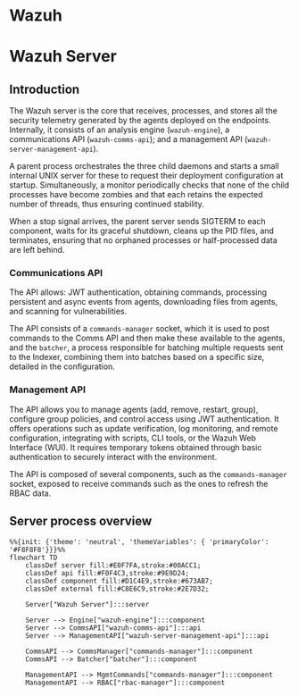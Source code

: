 # Wazuh

# Wazuh Server
## Introduction

The Wazuh server is the core that receives, processes, 
and stores all the security telemetry generated by the agents deployed on the endpoints. 
Internally, it consists of an analysis engine (`wazuh-engine`), a communications API (`wazuh-comms-api`); 
and a management API (`wazuh-server-management-api`).

A parent process orchestrates the three child daemons 
and starts a small internal UNIX server for these to request their deployment configuration at startup.
Simultaneously, a monitor periodically checks that none of the child processes have become zombies and that 
each retains the expected number of threads, thus ensuring continued stability. 

When a stop signal arrives, the parent server sends SIGTERM to each component, 
waits for its graceful shutdown, cleans up the PID files, and terminates, ensuring that no orphaned 
processes or half-processed data are left behind.

### Communications API

The API allows: JWT authentication, obtaining commands, processing persistent and async events from agents, 
downloading files from agents, and scanning for vulnerabilities.


The API consists of a `commands-manager` socket, which it is used to post commands to the Comms API and then make these available to the agents, 
and the `batcher`, a process responsible for batching multiple requests sent to the Indexer, combining them into batches based on a 
specific size, detailed in the configuration.

### Management API

The API allows you to manage agents (add, remove, restart, group), configure group policies, 
and control access using JWT authentication. It offers operations such as update verification, 
log monitoring, and remote configuration, integrating with scripts, CLI tools, or the Wazuh Web Interface (WUI). It 
requires temporary tokens obtained through basic authentication to securely interact with the environment.



The API is composed of several components, such as the `commands-manager` socket, exposed to receive commands such as 
the ones to refresh the RBAC data.

## Server process overview

```mermaid
%%{init: {'theme': 'neutral', 'themeVariables': { 'primaryColor': '#F8F8F8'}}}%%
flowchart TD
    classDef server fill:#E0F7FA,stroke:#00ACC1;
    classDef api fill:#F0F4C3,stroke:#9E9D24;
    classDef component fill:#D1C4E9,stroke:#673AB7;
    classDef external fill:#C8E6C9,stroke:#2E7D32;

    Server["Wazuh Server"]:::server
    
    Server --> Engine["wazuh-engine"]:::component
    Server --> CommsAPI["wazuh-comms-api"]:::api
    Server --> ManagementAPI["wazuh-server-management-api"]:::api
    
    CommsAPI --> CommsManager["commands-manager"]:::component
    CommsAPI --> Batcher["batcher"]:::component
    
    ManagementAPI --> MgmtCommands["commands-manager"]:::component
    ManagementAPI --> RBAC["rbac-manager"]:::component

```
